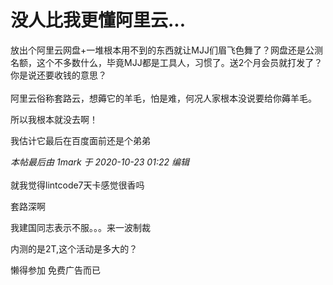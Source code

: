 # 没人比我更懂阿里云...


放出个阿里云网盘+一堆根本用不到的东西就让MJJ们眉飞色舞了？网盘还是公测名额，这个不多数什么，毕竟MJJ都是工具人，习惯了。送2个月会员就打发了？你是说还要收钱的意思？<br />
<br />
阿里云俗称套路云，想薅它的羊毛，怕是难，何况人家根本没说要给你薅羊毛。

所以我根本就没去啊！

我估计它最后在百度面前还是个弟弟<img src="static/image/smiley/default/lol.gif" smilieid="12" border="0" alt="" />

<i class="pstatus"> 本帖最后由 1mark 于 2020-10-23 01:22 编辑 </i><br />
<br />
就我觉得lintcode7天卡感觉很香吗<img src="static/image/smiley/yct/003.gif" smilieid="50" border="0" alt="" /><img id="aimg_HzyQO" onclick="zoom(this, this.src, 0, 0, 0)" class="zoom" src="https://cdn.jsdelivr.net/gh/hishis/forum-master/public/images/patch.gif" onmouseover="img_onmouseoverfunc(this)" onload="thumbImg(this)" border="0" alt="" />

套路深啊

我建国同志表示不服。。。来一波制裁

内测的是2T,这个活动是多大的？

懒得参加 免费广告而已
